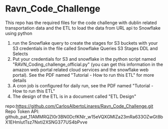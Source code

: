 # Ravn_Code_Challenge
This repo has the required files for the code challenge with dublin related transportation data and the ETL to load the data from URL api to Snowflake using python
1) run the Snowflake query to create the stages for S3 buckets with your S3 credentials in the file called Snowflake Queries S3 Stages DDL and Selects
2) Put your credentials for S3 and snowflake in the python script named "RAVN_Coding_challenge_official.py" (you can get this information in the amazon web portal related cloud services and the snowflake web portal). See the PDF named "Tutorial - How to run this ETL" for more details
3) A cron job is configured for daily run, see the PDF named "Tutorial - How to run this ETL"
4) The design of the ETL is in a document called "ETL Design"

repo:https://github.com/CarlosAlbertoLinares/Ravn_Code_Challenge.git
Repo Token API:  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
